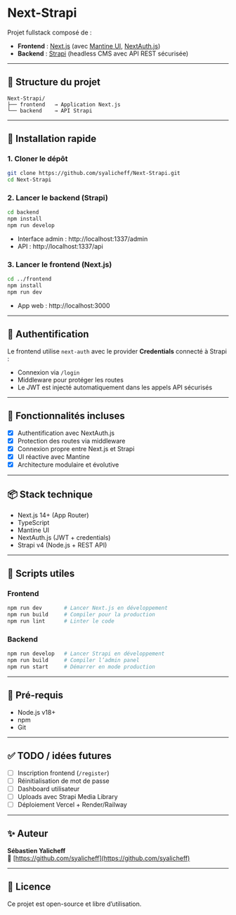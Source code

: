 # Next-Strapi

Projet fullstack composé de :

- **Frontend** : [Next.js](https://nextjs.org/) (avec [Mantine UI](https://mantine.dev/), [NextAuth.js](https://next-auth.js.org/))
- **Backend** : [Strapi](https://strapi.io/) (headless CMS avec API REST sécurisée)

---

## 📁 Structure du projet

```
Next-Strapi/
├── frontend   → Application Next.js
└── backend    → API Strapi
```

---

## 🚀 Installation rapide

### 1. Cloner le dépôt

```bash
git clone https://github.com/syalicheff/Next-Strapi.git
cd Next-Strapi
```

### 2. Lancer le backend (Strapi)

```bash
cd backend
npm install
npm run develop
```

- Interface admin : http://localhost:1337/admin
- API : http://localhost:1337/api

### 3. Lancer le frontend (Next.js)

```bash
cd ../frontend
npm install
npm run dev
```

- App web : http://localhost:3000

---

## 🔐 Authentification

Le frontend utilise `next-auth` avec le provider **Credentials** connecté à Strapi :

- Connexion via `/login`
- Middleware pour protéger les routes
- Le JWT est injecté automatiquement dans les appels API sécurisés

---

## 🧪 Fonctionnalités incluses

- [x] Authentification avec NextAuth.js
- [x] Protection des routes via middleware
- [x] Connexion propre entre Next.js et Strapi
- [x] UI réactive avec Mantine
- [x] Architecture modulaire et évolutive

---

## 📦 Stack technique

- Next.js 14+ (App Router)
- TypeScript
- Mantine UI
- NextAuth.js (JWT + credentials)
- Strapi v4 (Node.js + REST API)

---

## 📃 Scripts utiles

### Frontend

```bash
npm run dev       # Lancer Next.js en développement
npm run build     # Compiler pour la production
npm run lint      # Linter le code
```

### Backend

```bash
npm run develop   # Lancer Strapi en développement
npm run build     # Compiler l’admin panel
npm run start     # Démarrer en mode production
```

---

## 📌 Pré-requis

- Node.js v18+
- npm
- Git

---

## ✅ TODO / idées futures

- [ ] Inscription frontend (`/register`)
- [ ] Réinitialisation de mot de passe
- [ ] Dashboard utilisateur
- [ ] Uploads avec Strapi Media Library
- [ ] Déploiement Vercel + Render/Railway

---

## ✨ Auteur

**Sébastien Yalicheff**  
🔗 [https://github.com/syalicheff](https://github.com/syalicheff)

---

## 🪪 Licence

Ce projet est open-source et libre d’utilisation.
